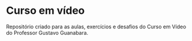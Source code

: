 # Curso em vídeo

Repositório criado para as aulas, exercícios e desafios do Curso em Vídeo do Professor Gustavo Guanabara.
